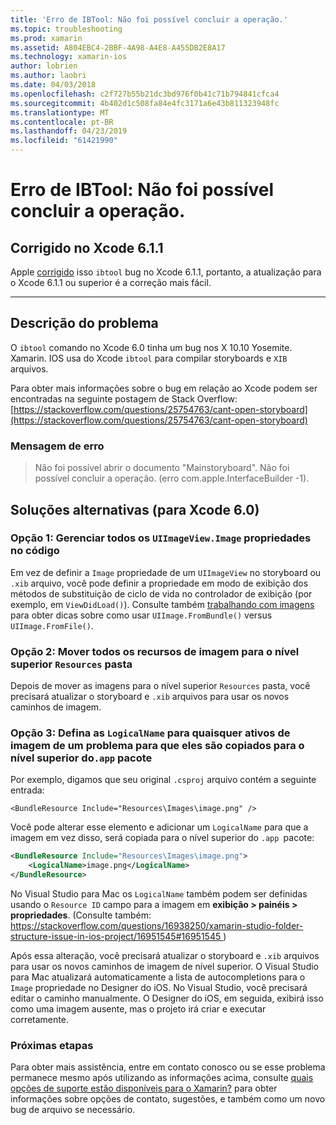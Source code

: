 ```yaml
---
title: 'Erro de IBTool: Não foi possível concluir a operação.'
ms.topic: troubleshooting
ms.prod: xamarin
ms.assetid: A804EBC4-2BBF-4A98-A4E8-A455DB2E8A17
ms.technology: xamarin-ios
author: lobrien
ms.author: laobri
ms.date: 04/03/2018
ms.openlocfilehash: c2f727b55b21dc3bd976f0b41c71b794841cfca4
ms.sourcegitcommit: 4b402d1c508fa84e4fc3171a6e43b811323948fc
ms.translationtype: MT
ms.contentlocale: pt-BR
ms.lasthandoff: 04/23/2019
ms.locfileid: "61421990"
---
```

# <a name="ibtool-error-the-operation-couldnt-be-completed"></a>Erro de IBTool: Não foi possível concluir a operação.

## <a name="fixed-in-xcode-611"></a>Corrigido no Xcode 6.1.1

Apple [corrigido](https://developer.apple.com/library/content/documentation/Xcode/Conceptual/RN-Xcode-Archive/Chapters/xc6_release_notes.html#//apple_ref/doc/uid/TP40016994-CH4-SW1) isso `ibtool` bug no Xcode 6.1.1, portanto, a atualização para o Xcode 6.1.1 ou superior é a correção mais fácil.

* * *

## <a name="description-of-the-problem"></a>Descrição do problema

O `ibtool` comando no Xcode 6.0 tinha um bug nos X 10.10 Yosemite. Xamarin. IOS usa do Xcode `ibtool` para compilar storyboards e `XIB` arquivos.

Para obter mais informações sobre o bug em relação ao Xcode podem ser encontradas na seguinte postagem de Stack Overflow: [https://stackoverflow.com/questions/25754763/cant-open-storyboard](https://stackoverflow.com/questions/25754763/cant-open-storyboard)

### <a name="error-message"></a>Mensagem de erro

> Não foi possível abrir o documento "Mainstoryboard". Não foi possível concluir a operação. (erro com.apple.InterfaceBuilder -1).

## <a name="workarounds-for-xcode-60"></a>Soluções alternativas (para Xcode 6.0)

### <a name="option-1-manage-all-uiimageviewimage-properties-in-code"></a>Opção 1: Gerenciar todos os `UIImageView.Image` propriedades no código

Em vez de definir a `Image` propriedade de um `UIImageView` no storyboard ou `.xib` arquivo, você pode definir a propriedade em modo de exibição dos métodos de substituição de ciclo de vida no controlador de exibição (por exemplo, em `ViewDidLoad()`). Consulte também [trabalhando com imagens](~/ios/app-fundamentals/images-icons/index.md) para obter dicas sobre como usar `UIImage.FromBundle()` versus `UIImage.FromFile()`.

### <a name="option-2-move-all-of-the-image-resources-to-the-top-level-resources-folder"></a>Opção 2: Mover todos os recursos de imagem para o nível superior `Resources` pasta

Depois de mover as imagens para o nível superior `Resources` pasta, você precisará atualizar o storyboard e `.xib` arquivos para usar os novos caminhos de imagem.

### <a name="option-3-set-the-logicalname-for-any-problematic-image-assets-so-they-are-copied-to-the-top-level-of-theapp-bundle"></a>Opção 3: Defina as `LogicalName` para quaisquer ativos de imagem de um problema para que eles são copiados para o nível superior do`.app` pacote

Por exemplo, digamos que seu original `.csproj` arquivo contém a seguinte entrada:

`<BundleResource Include="Resources\Images\image.png" />`

Você pode alterar esse elemento e adicionar um `LogicalName` para que a imagem em vez disso, será copiada para o nível superior do `.app `pacote:

```xml
<BundleResource Include="Resources\Images\image.png">
    <LogicalName>image.png</LogicalName>
</BundleResource>
```

No Visual Studio para Mac os `LogicalName` também podem ser definidas usando o `Resource ID` campo para a imagem em **exibição > painéis > propriedades**. (Consulte também: [ https://stackoverflow.com/questions/16938250/xamarin-studio-folder-structure-issue-in-ios-project/16951545#16951545 ](https://stackoverflow.com/questions/16938250/xamarin-studio-folder-structure-issue-in-ios-project/16951545#16951545))

Após essa alteração, você precisará atualizar o storyboard e `.xib` arquivos para usar os novos caminhos de imagem de nível superior. O Visual Studio para Mac atualizará automaticamente a lista de autocompletions para o `Image` propriedade no Designer do iOS. No Visual Studio, você precisará editar o caminho manualmente. O Designer do iOS, em seguida, exibirá isso como uma imagem ausente, mas o projeto irá criar e executar corretamente.

### <a name="next-steps"></a>Próximas etapas

Para obter mais assistência, entre em contato conosco ou se esse problema permanece mesmo após utilizando as informações acima, consulte [quais opções de suporte estão disponíveis para o Xamarin?](~/cross-platform/troubleshooting/support-options.md) para obter informações sobre opções de contato, sugestões, e também como um novo bug de arquivo se necessário. 

